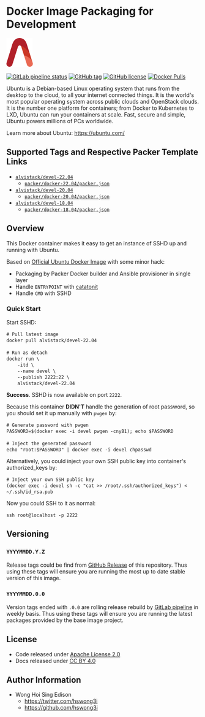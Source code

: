 # Docker Image Packaging for Development

<a href="https://alvistack.com" title="AlviStack" target="_blank"><img src="/alvistack.svg" height="75" alt="AlviStack"></a>

[![GitLab pipeline
status](https://img.shields.io/gitlab/pipeline/alvistack/docker-devel/master)](https://gitlab.com/alvistack/docker-devel/-/pipelines)
[![GitHub
tag](https://img.shields.io/github/tag/alvistack/docker-devel.svg)](https://github.com/alvistack/docker-devel/tags)
[![GitHub
license](https://img.shields.io/github/license/alvistack/docker-devel.svg)](https://github.com/alvistack/docker-devel/blob/master/LICENSE)
[![Docker
Pulls](https://img.shields.io/docker/pulls/alvistack/devel-22.04.svg)](https://hub.docker.com/r/alvistack/devel-22.04)

Ubuntu is a Debian-based Linux operating system that runs from the
desktop to the cloud, to all your internet connected things. It is the
world's most popular operating system across public clouds and OpenStack
clouds. It is the number one platform for containers; from Docker to
Kubernetes to LXD, Ubuntu can run your containers at scale. Fast, secure
and simple, Ubuntu powers millions of PCs worldwide.

Learn more about Ubuntu: <https://ubuntu.com/>

## Supported Tags and Respective Packer Template Links

-   [`alvistack/devel-22.04`](https://hub.docker.com/r/alvistack/devel-22.04)
    -   [`packer/docker-22.04/packer.json`](https://github.com/alvistack/docker-devel/blob/master/packer/docker-22.04/packer.json)
-   [`alvistack/devel-20.04`](https://hub.docker.com/r/alvistack/devel-20.04)
    -   [`packer/docker-20.04/packer.json`](https://github.com/alvistack/docker-devel/blob/master/packer/docker-20.04/packer.json)
-   [`alvistack/devel-18.04`](https://hub.docker.com/r/alvistack/devel-18.04)
    -   [`packer/docker-18.04/packer.json`](https://github.com/alvistack/docker-devel/blob/master/packer/docker-18.04/packer.json)

## Overview

This Docker container makes it easy to get an instance of SSHD up and
running with Ubuntu.

Based on [Official Ubuntu Docker
Image](https://hub.docker.com/_/ubuntu/) with some minor hack:

-   Packaging by Packer Docker builder and Ansible provisioner in single
    layer
-   Handle `ENTRYPOINT` with
    [catatonit](https://github.com/openSUSE/catatonit)
-   Handle `CMD` with SSHD

### Quick Start

Start SSHD:

    # Pull latest image
    docker pull alvistack/devel-22.04

    # Run as detach
    docker run \
        -itd \
        --name devel \
        --publish 2222:22 \
        alvistack/devel-22.04

**Success**. SSHD is now available on port `2222`.

Because this container **DIDN'T** handle the generation of root
password, so you should set it up manually with `pwgen` by:

    # Generate password with pwgen
    PASSWORD=$(docker exec -i devel pwgen -cnyB1); echo $PASSWORD

    # Inject the generated password
    echo "root:$PASSWORD" | docker exec -i devel chpasswd

Alternatively, you could inject your own SSH public key into container's
authorized_keys by:

    # Inject your own SSH public key
    (docker exec -i devel sh -c "cat >> /root/.ssh/authorized_keys") < ~/.ssh/id_rsa.pub

Now you could SSH to it as normal:

    ssh root@localhost -p 2222

## Versioning

### `YYYYMMDD.Y.Z`

Release tags could be find from [GitHub
Release](https://github.com/alvistack/docker-devel/tags) of this
repository. Thus using these tags will ensure you are running the most
up to date stable version of this image.

### `YYYYMMDD.0.0`

Version tags ended with `.0.0` are rolling release rebuild by [GitLab
pipeline](https://gitlab.com/alvistack/docker-devel/-/pipelines) in
weekly basis. Thus using these tags will ensure you are running the
latest packages provided by the base image project.

## License

-   Code released under [Apache License 2.0](LICENSE)
-   Docs released under [CC BY
    4.0](http://creativecommons.org/licenses/by/4.0/)

## Author Information

-   Wong Hoi Sing Edison
    -   <https://twitter.com/hswong3i>
    -   <https://github.com/hswong3i>
